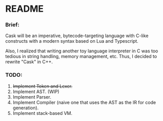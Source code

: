 # README

### Brief:
Cask will be an imperative, bytecode-targeting language with C-like constructs with a modern syntax based on Lua and Typescript.

Also, I realized that writing another toy language interpreter in C was too tedious in string handling, memory management, etc. Thus, I decided to rewrite "Cask" in C++. 

### TODO:
 1. ~~Implement Token and Lexer.~~
 2. Implement AST. (WIP)
 3. Implement Parser.
 4. Implement Compiler (naive one that uses the AST as the IR for code generation).
 5. Implement stack-based VM.
